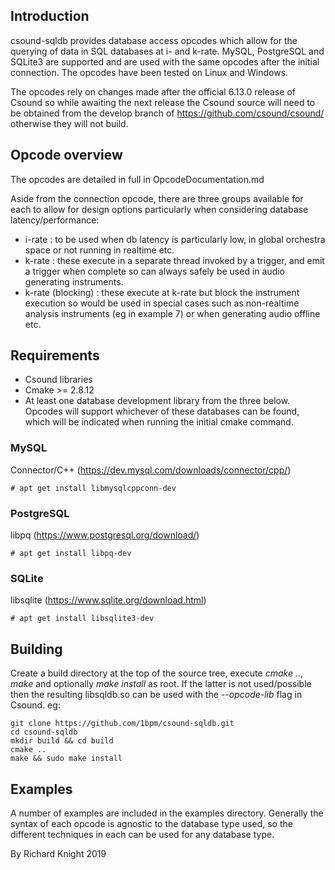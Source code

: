 ## Introduction
csound-sqldb provides database access opcodes which allow for the querying of data in SQL databases at i- and k-rate.
MySQL, PostgreSQL and SQLite3 are supported and are used with the same opcodes after the initial connection. The opcodes have been tested on Linux and Windows.

The opcodes rely on changes made after the official 6.13.0 release of Csound so while awaiting the next release the Csound source will need to be obtained from the develop branch of https://github.com/csound/csound/ otherwise they will not build.

## Opcode overview
The opcodes are detailed in full in OpcodeDocumentation.md

Aside from the connection opcode, there are three groups available for each to allow for design options particularly when considering database latency/performance:

 - i-rate : to be used when db latency is particularly low, in global orchestra space or not running in realtime etc.
 - k-rate : these execute in a separate thread invoked by a trigger, and emit a trigger when complete so can always safely be used in audio generating instruments.
 - k-rate (blocking) : these execute at k-rate but block the instrument execution so would be used in special cases such as non-realtime analysis instruments (eg in example 7) or when generating audio offline etc.

## Requirements

 - Csound libraries
 - Cmake >= 2.8.12
 - At least one database development library from the three below. Opcodes will support whichever of these databases can be found, which will be indicated when running the initial cmake command.

### MySQL
Connector/C++ (https://dev.mysql.com/downloads/connector/cpp/)

	# apt get install libmysqlcppconn-dev

### PostgreSQL
libpq (https://www.postgresql.org/download/)

	# apt get install libpq-dev
	
### SQLite
libsqlite (https://www.sqlite.org/download.html)
	
	# apt get install libsqlite3-dev


## Building
Create a build directory at the top of the source tree, execute *cmake ..*, *make* and optionally *make install* as root. If the latter is not used/possible then the resulting libsqldb.so can be used with the *--opcode-lib* flag in Csound.
eg:

	git clone https://github.com/1bpm/csound-sqldb.git
	cd csound-sqldb
	mkdir build && cd build
	cmake ..
	make && sudo make install

## Examples
A number of examples are included in the examples directory. Generally the syntax of each opcode is agnostic to the database type used, so the different techniques in each can be used for any database type.



By Richard Knight 2019
